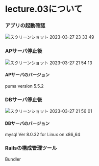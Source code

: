 # lecture.03について

### アプリの起動確認

![スクリーンショット 2023-03-27 23 33 49](https://user-images.githubusercontent.com/101118195/227972378-249507c3-9b92-4c30-a31d-655171c6f86a.png)

### APサーバ停止後

![スクリーンショット 2023-03-27 21 54 13](https://user-images.githubusercontent.com/101118195/227972701-024e820f-b5ca-408d-ba96-e260bd0cc2c5.png)

#### APサーバのバージョン
puma version 5.5.2

### DBサーバ停止後

![スクリーンショット 2023-03-27 21 56 01](https://user-images.githubusercontent.com/101118195/227973102-82224645-ff82-42ff-ac7c-287d3ef3188b.png)

#### DBサーバのバージョン
mysql  Ver 8.0.32 for Linux on x86_64

### Railsの構成管理ツール
Bundler
